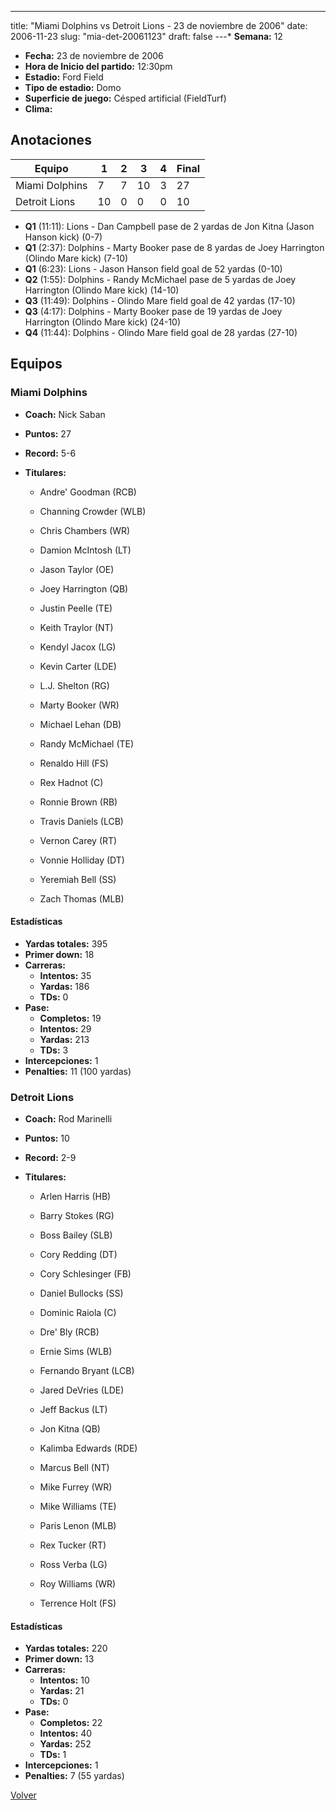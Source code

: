 ---
title: "Miami Dolphins vs Detroit Lions - 23 de noviembre de 2006"
date: 2006-11-23
slug: "mia-det-20061123"
draft: false
---* **Semana:** 12
* **Fecha:** 23 de noviembre de 2006
* **Hora de Inicio del partido:** 12:30pm
* **Estadio:** Ford Field
* **Tipo de estadio:** Domo
* **Superficie de juego:** Césped artificial (FieldTurf)
* **Clima:** 




## Anotaciones
| Equipo | 1 | 2 | 3 | 4 | Final |
|--------|---|---|---|---|-------|
| Miami Dolphins  | 7 | 7 | 10 | 3  | 27 |
| Detroit Lions  | 10 | 0 | 0 | 0  | 10 |
* **Q1** (11:11): Lions - Dan Campbell pase de 2 yardas de Jon Kitna (Jason Hanson kick) (0-7)
* **Q1** (2:37): Dolphins - Marty Booker pase de 8 yardas de Joey Harrington (Olindo Mare kick) (7-10)
* **Q1** (6:23): Lions - Jason Hanson field goal de 52 yardas (0-10)
* **Q2** (1:55): Dolphins - Randy McMichael pase de 5 yardas de Joey Harrington (Olindo Mare kick) (14-10)
* **Q3** (11:49): Dolphins - Olindo Mare field goal de 42 yardas (17-10)
* **Q3** (4:17): Dolphins - Marty Booker pase de 19 yardas de Joey Harrington (Olindo Mare kick) (24-10)
* **Q4** (11:44): Dolphins - Olindo Mare field goal de 28 yardas (27-10)


## Equipos


### Miami Dolphins
* **Coach:** Nick Saban
* **Puntos:** 27
* **Record:** 5-6
* **Titulares:** 

  * Andre' Goodman (RCB) 

  * Channing Crowder (WLB) 

  * Chris Chambers (WR) 

  * Damion McIntosh (LT) 

  * Jason Taylor (OE) 

  * Joey Harrington (QB) 

  * Justin Peelle (TE) 

  * Keith Traylor (NT) 

  * Kendyl Jacox (LG) 

  * Kevin Carter (LDE) 

  * L.J. Shelton (RG) 

  * Marty Booker (WR) 

  * Michael Lehan (DB) 

  * Randy McMichael (TE) 

  * Renaldo Hill (FS) 

  * Rex Hadnot (C) 

  * Ronnie Brown (RB) 

  * Travis Daniels (LCB) 

  * Vernon Carey (RT) 

  * Vonnie Holliday (DT) 

  * Yeremiah Bell (SS) 

  * Zach Thomas (MLB) 

#### Estadísticas
* **Yardas totales:** 395
* **Primer down:** 18
* **Carreras:**
  * **Intentos:** 35
  * **Yardas:** 186
  * **TDs:** 0
* **Pase:**
  * **Completos:** 19
  * **Intentos:** 29
  * **Yardas:** 213
  * **TDs:** 3
* **Intercepciones:** 1
* **Penalties:** 11 (100 yardas)

### Detroit Lions
* **Coach:** Rod Marinelli
* **Puntos:** 10
* **Record:** 2-9
* **Titulares:** 

  * Arlen Harris (HB) 

  * Barry Stokes (RG) 

  * Boss Bailey (SLB) 

  * Cory Redding (DT) 

  * Cory Schlesinger (FB) 

  * Daniel Bullocks (SS) 

  * Dominic Raiola (C) 

  * Dre' Bly (RCB) 

  * Ernie Sims (WLB) 

  * Fernando Bryant (LCB) 

  * Jared DeVries (LDE) 

  * Jeff Backus (LT) 

  * Jon Kitna (QB) 

  * Kalimba Edwards (RDE) 

  * Marcus Bell (NT) 

  * Mike Furrey (WR) 

  * Mike Williams (TE) 

  * Paris Lenon (MLB) 

  * Rex Tucker (RT) 

  * Ross Verba (LG) 

  * Roy Williams (WR) 

  * Terrence Holt (FS) 

#### Estadísticas
* **Yardas totales:** 220
* **Primer down:** 13
* **Carreras:**
  * **Intentos:** 10
  * **Yardas:** 21
  * **TDs:** 0
* **Pase:**
  * **Completos:** 22
  * **Intentos:** 40
  * **Yardas:** 252
  * **TDs:** 1
* **Intercepciones:** 1
* **Penalties:** 7 (55 yardas)


[Volver](/historia/2006)
